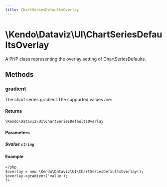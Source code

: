 ```yaml
---
title: ChartSeriesDefaultsOverlay
---
```


# \Kendo\Dataviz\UI\ChartSeriesDefaultsOverlay

A PHP class representing the overlay setting of ChartSeriesDefaults.


## Methods

### gradient
The chart series gradient.The supported values are:

#### Returns
`\Kendo\Dataviz\UI\ChartSeriesDefaultsOverlay`

#### Parameters

##### $value `string`



#### Example 
    <?php
    $overlay = new \Kendo\Dataviz\UI\ChartSeriesDefaultsOverlay();
    $overlay->gradient('value');
    ?>

